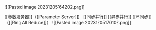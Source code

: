 ![[Pasted image 20231205164202.png]]


[[参数服务器]]（[[Parameter Server]]）
[[同步并行]]
[[异步并行]]
[[环同步]]（[[Ring All Reduce]]）
![[Pasted image 20231205170102.png]]



